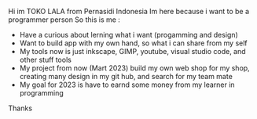 Hi im TOKO LALA from Pernasidi Indonesia
Im here because i want to be a programmer person
So this is me :
- Have a curious about lerning what i want (progamming and design)
- Want to build app with my own hand, so what i can share from my self
- My tools now is just inkscape, GIMP, youtube, visual studio code, and other stuff tools
- My project from now (Mart 2023) build my own web shop for my shop, creating many design in my git hub, and search for my team mate
- My goal for 2023 is have to earnd some money from my learner in programming

Thanks 


<!---
My repository is about my learning web programmer and my design inkscape.
--->
